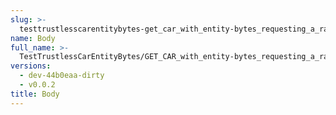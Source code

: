 ```yaml
---
slug: >-
  testtrustlesscarentitybytes-get_car_with_entity-bytes_requesting_a_range_from_the_end_of_a_file_(format=car)-body
name: Body
full_name: >-
  TestTrustlessCarEntityBytes/GET_CAR_with_entity-bytes_requesting_a_range_from_the_end_of_a_file_(format=car)/Body
versions:
  - dev-44b0eaa-dirty
  - v0.0.2
title: Body
---
```


